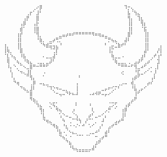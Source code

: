 ⠀⠀⠀⠀⠀⠀⠀⠀
⠀⠀⠀⠀⠀⠀⠀⠀⠀⢀⠔⡿⠀⠀⠀⠀⠀⠀⠀⠀⠀⠀⠀⠀⠀⠀⠀⠀⠀⠀⠀⠀⠀⠀⠀⠀⠀⠹⡒⢄⠀⠀⠀⠀⠀⠀⠀⠀⠀
⠀⠀⠀⠀⠀⠀⠀⢀⡖⠁⣸⠃⠀⠀⠀⠀⠀⠀⠀⠀⠀⠀⠀⠀⠀⠀⠀⠀⠀⠀⠀⠀⠀⠀⠀⠀⠀⠀⣧⠈⢳⣄⠀⠀⠀⠀⠀⠀⠀
⠀⠀⠀⠀⠀⠀⢠⡟⠀⠀⣿⠀⠀⠀⠀⠀⠀⠀⠀⠀⠀⠀⠀⠀⠀⠀⠀⠀⠀⠀⠀⠀⠀⠀⠀⠀⠀⠀⢻⡄⠀⢹⣆⠀⠀⠀⠀⠀⠀
⠀⠀⠀⠀⠀⢠⡿⠀⠀⢠⡗⠀⠀⠀⠀⠀⠀⠀⠀⠀⠀⠀⠀⠀⠀⠀⠀⠀⠀⠀⠀⠀⠀⠀⠀⠀⠀⠀⢸⡇⠀⠀⢻⡆⠀⠀⠀⠀⠀
⠀⠀⠀⠀⠀⣾⠁⠀⠀⢸⣿⠀⠀⠀⠀⠀⠀⠀⠀⠀⠀⠀⠀⠀⠀⠀⠀⠀⠀⠀⠀⠀⠀⠀⠀⠀⠀⠀⢸⡇⠀⠀⠈⣯⠀⠀⠀⠀⠀
⠀⠀⠀⠀⢰⡞⠀⠀⠀⠈⢻⡀⠀⠀⠀⠀⠀⣀⣤⡴⠶⠞⠛⠛⠛⠛⠛⠻⠶⢶⣤⣀⠀⠀⠀⠀⠀⠀⣿⠃⠀⠀⠀⢸⡇⠀⠀⠀⠀
⠀⠀⠀⠀⢸⡇⠀⠀⠀⠀⠘⣷⡀⠀⣀⡴⢛⡉⠀⠀⠀⠀⠀⠀⠀⠀⠀⠀⠀⠀⠀⠉⡛⢦⣄⠀⠀⣼⠇⠀⠀⠀⠀⢸⡇⠀⠀⠀⠀
⢰⡀⠀⠀⢸⡇⠀⠀⠀⠀⠀⠈⠳⣾⣭⢤⣄⠘⠀⠀⠀⠀⠀⠀⠀⠀⠀⠀⠀⠀⠀⠃⢀⡤⣈⣷⠞⠃⠀⠀⠀⠀⠀⢸⡇⠀⠀⠀⡄
⢸⢷⡀⠀⠈⣿⠀⠀⠀⠀⠀⠀⠀⠀⠈⢉⡏⠀⠀⠀⠀⠀⠀⠀⠀⠀⠀⠀⠀⠀⠀⠀⢸⡍⠀⠀⠀⠀⠀⠀⠀⠀⠀⣼⠃⠀⠀⡜⡇
⠈⣇⠱⣄⠀⠸⣧⠀⠀⠀⠀⠀⠄⣀⣀⣼⠁⠀⠀⠀⠀⠀⠀⠀⠀⠀⠀⠀⠀⠀⠀⠀⠀⢷⣀⣀⠠⠀⠀⠀⠀⠀⣰⠇⠀⢀⠞⢰⠃
⠀⢿⠀⠈⢦⡀⠘⢷⣄⠀⢀⣀⡀⣀⡼⠃⠀⠀⠀⠀⠀⠀⠀⠀⠀⠀⠀⠀⠀⠀⠀⠀⠀⠈⢷⣀⣀⡀⢀⠀⣠⡼⠋⢀⡴⠁⠀⣹⠀
⠀⠸⡄⠑⡀⠉⠢⣀⣿⠛⠒⠛⠛⠋⠀⠀⠀⠀⠀⠀⠀⠀⠀⠀⠀⠀⠀⠀⠀⠀⠀⠀⠀⠀⠀⠉⠛⠛⠒⠋⢻⣀⠴⠋⢀⠄⢀⡇⠀
⠀⠀⢣⠀⠈⠲⢄⣸⡇⠀⠀⠀⠠⠀⠀⠀⠀⠀⠀⠀⠀⠀⠀⠀⠀⠀⠀⠀⠀⠀⠀⠀⠀⠀⠀⠀⢔⠀⠀⠀⠘⣏⣀⠔⠁⠂⡸⠀⠀
⠀⠀⠘⡄⠀⠀⠀⠉⢻⡄⠀⠀⠁⠀⠀⠀⠀⠀⠀⠀⠀⠀⠀⠃⠀⠀⠀⠀⠀⠀⠀⠀⠀⠀⠀⠀⠀⠀⠀⢠⡾⠋⠀⠀⠀⢠⠇⠀⠀
⠀⠀⠀⠙⢶⠀⠀⠀⢀⡿⠀⠤⣄⣀⠀⠀⠀⠀⠀⠀⠀⠀⢠⠀⠀⠀⠀⠀⠀⠀⠀⠀⠀⠀⠀⢀⡠⠤⠀⢾⡀⠀⠀⠀⡴⠎⠀⠀⠀
⠀⠀⠀⠀⠀⠙⢦⡀⣸⠇⠀⠀⠀⠈⠹⡑⠲⠤⣀⡀⠀⠀⢸⠀⠀⠀⠀⠀⠀⠀⣀⡤⠖⢊⠍⠃⠀⠀⠀⠘⣧⢀⡤⠊⠀⠀⠀⠀⠀
⠀⠀⠀⠀⠀⠀⠀⠉⣿⠀⠀⠀⠀⠀⠀⠈⠒⢤⠤⠙⠗⠦⠼⠀⠀⠀⠠⠴⠺⠟⠤⡤⠔⠁⠀⠀⠀⠀⠀⠀⢸⠋⠀⠀⠀⠀⠀⠀⠀
⠀⠀⠀⠀⠀⠀⠀⠀⠻⣦⡀⠀⠀⠀⠀⠀⠀⠀⠀⠀⠀⠀⠀⠀⠀⠀⠀⠀⠀⠀⠀⠀⠀⠀⠀⠀⠀⠀⠀⣠⠟⠀⠀⠀⠀⠀⠀⠀⠀
⠀⠀⠀⠀⠀⠀⠀⠀⠀⠈⢳⣄⠀⠀⡑⢯⡁⠀⠀⠀⠀⠀⠇⠀⠀⠀⠰⠀⠀⠀⠀⠀⢈⡩⢋⠀⠀⢠⡾⠁⠀⠀⠀⠀⠀⠀⠀⠀⠀
⠀⠀⠀⠀⠀⠀⠀⠀⠀⠀⠀⢻⡆⠀⠈⠀⠻⢦⠀⠀⠀⡰⠀⠀⠀⠀⠀⢇⠀⠀⠀⡠⡛⠀⠁⠀⢰⡿⠀⠀⠀⠀⠀⠀⠀⠀⠀⠀⠀
⠀⠀⠀⠀⠀⠀⠀⠀⠀⠀⠀⠈⣇⠀⠀⠀⠀⢡⠑⠤⣀⠈⢢⠀⠀⠀⡴⠃⣀⠤⠊⡄⠀⠀⠀⠀⢸⠇⠀⠀⠀⠀⠀⠀⠀⠀⠀⠀⠀
⠀⠀⠀⠀⠀⠀⠀⠀⠀⠀⠀⠀⠙⢶⣄⠀⠀⠀⠳⠀⢀⠉⠙⢳⠀⡜⠉⠁⡀⠀⠼⠀⠀⠀⣠⡴⠛⠀⠀⠀⠀⠀⠀⠀⠀⠀⠀⠀⠀
⠀⠀⠀⠀⠀⠀⠀⠀⠀⠀⠀⠀⠀⠀⠈⠻⣦⠀⠘⣆⠐⠐⠌⠂⠚⠀⠡⠊⠀⢠⠃⠀⣠⠞⠉⠀⠀⠀⠀⠀⠀⠀⠀⠀⠀⠀⠀⠀⠀
⠀⠀⠀⠀⠀⠀⠀⠀⠀⠀⠀⠀⠀⠀⠀⠀⠘⣧⠠⠈⠢⣄⡀⠀⠀⠀⢀⣀⠴⠃⠀⣴⠇⠀⠀⠀⠀⠀⠀⠀⠀⠀⠀⠀⠀⠀⠀⠀⠀
⠀⠀⠀⠀⠀⠀⠀⠀⠀⠀⠀⠀⠀⠀⠀⠀⠀⠙⢦⡁⠐⠀⠈⠉⠁⠈⠁⠀⠒⢀⡴⠛⠀⠀⠀⠀⠀⠀⠀⠀⠀⠀⠀⠀⠀⠀⠀⠀⠀
⠀⠀⠀⠀⠀⠀⠀⠀⠀⠀⠀⠀⠀⠀⠀⠀⠀⠀⠀⠙⣦⠀⠀⠀⠀⠀⠀⠀⣰⠟⠀⠀⠀⠀⠀⠀⠀⠀⠀⠀⠀⠀⠀⠀⠀⠀⠀⠀⠀
⠀⠀⠀⠀⠀⠀⠀⠀⠀⠀⠀⠀⠀⠀⠀⠀⠀⠀⠀⠀⠘⢧⣄⣀⣀⣀⣀⣼⠃⠀⠀⠀⠀⠀⠀⠀⠀⠀⠀⠀⠀⠀⠀⠀⠀⠀⠀⠀⠀
⠀⠀⠀⠀⠀⠀⠀⠀⠀⠀⠀⠀⠀⠀⠀⠀⠀⠀⠀⠀⠀⠀⠈⠉⠉⠉⠁⠀⠀⠀⠀⠀⠀
